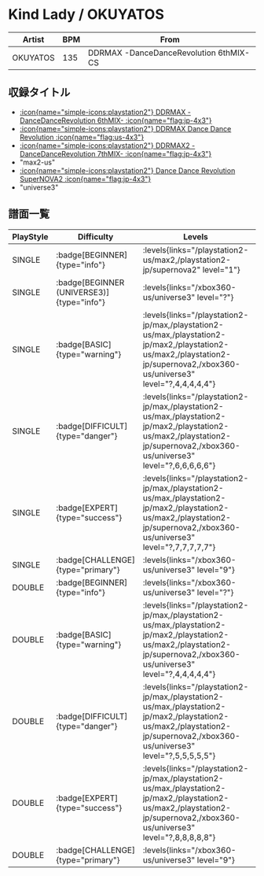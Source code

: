 # Kind Lady / OKUYATOS

|Artist|BPM|From|
|------|---|----|
|OKUYATOS|135|DDRMAX -DanceDanceRevolution 6thMIX- CS|

## 収録タイトル

- [:icon{name="simple-icons:playstation2"} DDRMAX -DanceDanceRevolution 6thMIX- :icon{name="flag:jp-4x3"}](/playstation2-jp/max)
- [:icon{name="simple-icons:playstation2"} DDRMAX Dance Dance Revolution :icon{name="flag:us-4x3"}](/playstation2-us/max)
- [:icon{name="simple-icons:playstation2"} DDRMAX2 -DanceDanceRevolution 7thMIX- :icon{name="flag:jp-4x3"}](/playstation2-jp/max2)
- "max2-us"
- [:icon{name="simple-icons:playstation2"} Dance Dance Revolution SuperNOVA2 :icon{name="flag:jp-4x3"}](/playstation2-jp/supernova2)
- "universe3"

## 譜面一覧

|PlayStyle|Difficulty|Levels|Notes|Movie|
|---------|----------|------|-----|-----|
|SINGLE| :badge[BEGINNER]{type="info"}| :levels{links="/playstation2-us/max2,/playstation2-jp/supernova2" level="1"}|79/0||
|SINGLE| :badge[BEGINNER (UNIVERSE3)]{type="info"}| :levels{links="/xbox360-us/universe3" level="?"}|74/0||
|SINGLE| :badge[BASIC]{type="warning"}| :levels{links="/playstation2-jp/max,/playstation2-us/max,/playstation2-jp/max2,/playstation2-us/max2,/playstation2-jp/supernova2,/xbox360-us/universe3" level="?,4,4,4,4,4"}|152/21||
|SINGLE| :badge[DIFFICULT]{type="danger"}| :levels{links="/playstation2-jp/max,/playstation2-us/max,/playstation2-jp/max2,/playstation2-us/max2,/playstation2-jp/supernova2,/xbox360-us/universe3" level="?,6,6,6,6,6"}|187/32||
|SINGLE| :badge[EXPERT]{type="success"}| :levels{links="/playstation2-jp/max,/playstation2-us/max,/playstation2-jp/max2,/playstation2-us/max2,/playstation2-jp/supernova2,/xbox360-us/universe3" level="?,7,7,7,7,7"}|231/36||
|SINGLE| :badge[CHALLENGE]{type="primary"}| :levels{links="/xbox360-us/universe3" level="9"}|375/17||
|DOUBLE| :badge[BEGINNER]{type="info"}| :levels{links="/xbox360-us/universe3" level="?"}|74/0||
|DOUBLE| :badge[BASIC]{type="warning"}| :levels{links="/playstation2-jp/max,/playstation2-us/max,/playstation2-jp/max2,/playstation2-us/max2,/playstation2-jp/supernova2,/xbox360-us/universe3" level="?,4,4,4,4,4"}|140/14||
|DOUBLE| :badge[DIFFICULT]{type="danger"}| :levels{links="/playstation2-jp/max,/playstation2-us/max,/playstation2-jp/max2,/playstation2-us/max2,/playstation2-jp/supernova2,/xbox360-us/universe3" level="?,5,5,5,5,5"}|173/15||
|DOUBLE| :badge[EXPERT]{type="success"}| :levels{links="/playstation2-jp/max,/playstation2-us/max,/playstation2-jp/max2,/playstation2-us/max2,/playstation2-jp/supernova2,/xbox360-us/universe3" level="?,8,8,8,8,8"}|231/8||
|DOUBLE| :badge[CHALLENGE]{type="primary"}| :levels{links="/xbox360-us/universe3" level="9"}|375/1||
